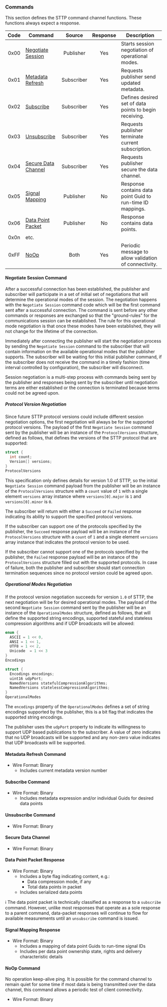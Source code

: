 ### Commands

This section defines the STTP command channel functions. These functions always expect a response.

| Code | Command | Source | Response | Description |
|:----:|---------|:------:|:--------:|-------------|
| 0x00 | [Negotiate Session](#negotiate-session-command) | Publisher | Yes | Starts session negotiation of operational modes. |
| 0x01 | [Metadata Refresh](#metadata-refresh-command) | Subscriber | Yes  | Requests publisher send updated metadata. |
| 0x02 | [Subscribe](#subscribe-command) | Subscriber | Yes | Defines desired set of data points to begin receiving. |
| 0x03 | [Unsubscribe](#unsubscribe-command) | Subscriber | Yes | Requests publisher terminate current subscription. |
| 0x04 | [Secure Data Channel](#)  | Subscriber | Yes | Requests publisher secure the data channel.  |
| 0x05 | [Signal Mapping](#signal-mapping-response) | Publisher | No | Response contains data point Guid to run-time ID mappings. |
| 0x06 | [Data Point Packet](#data-point-packet-response) | Publisher | No | Response contains data points. |
| 0x0n | etc. | | | |
| 0xFF | [NoOp](#noop-command) | Both | Yes | Periodic message to allow validation of connectivity. |

#### Negotiate Session Command

After a successful connection has been established, the publisher and subscriber will participate in a set of initial set of negotiations that will determine the operational modes of the session. The negotiation happens with the `Negotiate Session` command code which will be the first command sent after a successful connection.  The command is sent before any other commands or responses are exchanged so that the "ground-rules" for the communications session can be established. The rule for this operational mode negotiation is that once these modes have been established, they will not change for the lifetime of the connection.

Immediately after connecting the publisher will start the negotiation process by sending the `Negotiate Session` command to the subscriber that will contain information on the available operational modes that the publisher supports. The subscriber will be waiting for this initial publisher command, if the subscriber does not receive the command in a timely fashion (time interval controlled by configuration), the subscriber will disconnect.

Session negotiation is a multi-step process with commands being sent by the publisher and responses being sent by the subscriber until negotiation terms are either established or the connection is terminated because terms could not be agreed upon.

##### Protocol Version Negotiation

Since future STTP protocol versions could include different session negotiation options, the first negotiation will always be for the supported protocol versions. The payload of the first `Negotiate Session` command sent by the publisher will be an instance of the `ProtocolVersions` structure, defined as follows, that defines the versions of the STTP protocol that are supported:

```C
struct {
  int count;
  Version[] versions;
}
ProtocolVersions

```

This specification only defines details for version 1.0 of STTP, so the initial `Negotiate Session` command payload from the publisher will be an instance of the `ProtocolVersions` structure with a `count` value of `1` with a single element `versions` array instance where `versions[0].major` is `1` and `versions[0].minor` is `0`.

The subscriber will return with either a `Succeed` or `Failed` response indicating its ability to support the specified protocol versions.

If the subscriber can support one of the protocols specified by the publisher, the `Succeed` response payload will be an instance of the `ProtocolVersions` structure with a `count` of `1` and a single element `versions` array instance that indicates the protocol version to be used.

If the subscriber cannot support one of the protocols specified by the publisher, the `Failed` response payload will be an instance of the `ProtocolVersions` structure filled out with the supported protocols. In case of failure, both the publisher and subscriber should start connection termination sequences since no protocol version could be agreed upon.

##### Operational Modes Negotiation

If the protocol version negotiation succeeds for version `1.0` of STTP, the next negotiation will be for desired operational modes. The payload of the second `Negotiate Session` command sent by the publisher will be an instance of the `OperationalModes` structure, defined as follows, that will define the supported string encodings, supported stateful and stateless compression algorithms and if UDP broadcasts will be allowed:

```C
enum {
  ASCII = 1 << 0,
  ANSI = 1 << 1,
  UTF8 = 1 << 2,
  Unicode  = 1 << 3
}
Encodings

struct {
  Encodings encodings;
  uint16 udpPort;
  NamedVersions statefulCompressionAlgorithms;
  NamedVersions statelessCompressionAlgorithms;
}
OperationalModes
```

The `encodings` property of the `OperationalModes` defines a set of string encodings supported by the publisher, this is a bit flag that indicates the supported string encodings.

The publisher uses the `udpPort` property to indicate its willingness to support UDP based publications to the subscriber. A value of zero indicates that no UDP broadcasts will be supported and any non-zero value indicates that UDP broadcasts will be supported.

#### Metadata Refresh Command

* Wire Format: Binary
  * Includes current metadata version number

#### Subscribe Command

* Wire Format: Binary
  * Includes metadata expression and/or individual Guids for desired data points

#### Unsubscribe Command

  * Wire Format: Binary

#### Secure Data Channel

  * Wire Format: Binary

#### Data Point Packet Response

* Wire Format: Binary
  * Includes a byte flag indicating content, e.g.:
    * Data compression mode, if any
    * Total data points in packet
  * Includes serialized data points

:information_source: The data point packet is technically classified as a response to a `subscribe` command. However, unlike most responses that operate as a sole response to a parent command, data-packet responses will continue to flow for available measurements until an `unsubscribe` command is issued.

#### Signal Mapping Response

* Wire Format: Binary
  * Includes a mapping of data point Guids to run-time signal IDs
  * Includes per data point ownership state, rights and delivery characteristic details

#### NoOp Command

No operation keep-alive ping. It is possible for the command channel to remain quiet for some time if most data is being transmitted over the data channel, this command allows a periodic test of client connectivity.

* Wire Format: Binary
